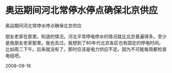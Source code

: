 # 奥运期间河北常停水停点确保北京供应

奥运期间河北常停水停点确保北京供应

朋友老家在那里。知道的情况。河北平常停电停水的情况就比北京普遍得多。至少是我朋友老家那里。我也去过。我想到了80年代北京各区也有固定的停电时间。比如周二下午。后来就没有了。那时应该是电力供应不足。因为不可能每周都检查电组吧。

2008-09-16